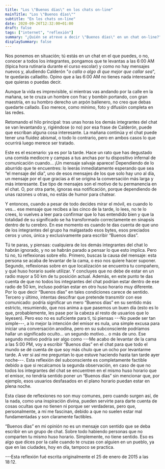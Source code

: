 ```yaml
---
title: "Los \"Buenos días\" en los chats on-line"
mainTitle: "Los \"Buenos días\""
subtitle: "En los chats on-line"
date: 2020-09-26T12:32:00+01:00
draft: false
tags: ["internet", "reflexión"]
summary: "¿Quién se atreve a decir \"Buenos días\" en un chat on-line?"
displaySummary: false
---
```


Nos ponemos en situación; tú estás en un chat en el que puedes, o no, conocer a todos los integrantes, pongamos que te levantas a las 6:00 AM (típica hora rutinaria durante el curso escolar) y como no hay mensajes nuevos y, aludiendo Calderón "_o calla o algo di que mejor que callar sea_", te quedarás calladito. Opino que a las 6:00 AM no tienes nada interesante que quieras o puedas decir.

Aunque la vida es imprevisible, si mientras vas andando por la calle en la mañana, se te cruza un hombre con frac y bombín portando,  con gran maestría, en su hombro derecho un arpón ballenero, no creo que debas quedarte callado. Eso merece, como mínimo, foto y difusión completa en las redes.

Retomando el hilo principal: tras unas horas los demás integrantes del chat se van levantando y, rigiéndose (o no) por esa frase de Calderón, puede que escriban alguna cosa interesante. La mañana continúa y el chat puede tener una fluidez abismal, o todo lo contrario, pero en ambos casos lo que ocurrirá luego merece ser tratado.

Este es el escenario: ya es por la tarde. Hace un rato que has degustado una comida mediocre y campas a tus anchas por tu dispositivo infernal de comunicación cuando… ¡Un mensaje salvaje aparece! Dependiendo de lo aburrido que te encuentres: lo leerás inmediatamente esperando que sea “el mensaje del día”, uno de esos mensajes de los que solo hay uno al día, un mensaje por el que gracias a él se origina la conversación más larga y más interesante. Ese tipo de mensajes son el motivo de tu permanencia en el chat. O, por otra parte, ignoras esa notificación, porque dependiendo de unas razones u otras, no estás de humor para chatear.

Y entonces, cuando a pesar de todo decides mirar el móvil, es cuando lo ves… ese mensaje que recibes a las cinco de la tarde, lo lees, no te lo crees, lo vuelves a leer para confirmar que lo has entendido bien y que la totalidad de su significado se ha transformado correctamente en sinapsis dentro de tu cerebro. En ese momento es cuando te das cuenta de que uno de los integrantes del grupo ha malgastado esos bytes, esos preciados ceros y unos, única y exclusivamente para escribir “Buenos días”.

Tú te paras, y piensas: cualquiera de los demás integrantes del chat lo habrán ignorado, y no se habrán parado a pensar lo que esto implica. Pero tú no, tú reflexionas sobre ello. Primero, buscas la causa del mensaje: esta persona se acaba de levantar de la cama, o eso nos quiere hacer suponer. Segundo, reflexionas sobre en que localización se encuentra tu compañero, y qué huso horario suele utilizar. Y concluyes que no debe de estar en un radio mayor a 50 km de tu posición actual. Además, en este punto te das cuenta de que no todos los integrantes del chat podrían estar dentro de ese radio de 50 km, incluso podrían estar en otro huso horario muy diferente. Por lo que decir “Buenos días” en tales condiciones carece de sentido. Tercero y último, intentas descifrar que pretende transmitir con ese comunicado: podría significar un mero “Buenos días” en su sentido más estricto, resumiendo, que nos anima a que pasemos un buen día (esto es lo que, probablemente, les pase por la cabeza al resto de usuarios que lo leyesen). Pero eso no es suficiente para ti, tú piensas ---No puede ser tan simple---, a lo mejor la intención del emisor es nula, una simple excusa para iniciar una conversación anodina, pero en su subconsciente podríamos hallar un significado oculto… un segundo motivo… o más de uno. Ese segundo motivo podría ser algo como ---Me acabo de levantar de la cama a las 5:00 PM, voy a escribir “Buenos días” en el chat para que todo el mundo se dé cuenta de que soy más chulo que un ocho por levantarme tarde. A ver si así me preguntan lo que estuve haciendo hasta tan tarde ayer noche---. Esta reflexión del subconsciente es completamente factible debido a que si recalcamos la segunda observación, en caso de que no todos los integrantes del chat se encuentren en el mismo huso horario que el emisor, no tendría sentido poner un “Buenos días” sin mencionar que, por ejemplo, esos usuarios desfasados en el plano horario puedan estar en plena noche.

Esta clase de reflexiones no son muy comunes, pero cuando surgen así, de la nada, como una inspiración divina, pueden servirte para darte cuenta de cosas ocultas que no tienen ni porque ser verdaderas, pero que, personalmente, a mí me fascinan, debido a que no suelen estar mal fundamentadas y son claramente factibles.

“Buenos días” en mi opinión no es un mensaje con sentido que se deba escribir en un grupo de chat. Sobre todo habiendo personas que no comparten tu mismo huso horario. Simplemente, no tiene sentido. Eso es algo que dices por la calle cuando te cruzas con alguien en un pueblo, ya que en las ciudades, hoy en día, tampoco se practica.

---Esta reflexión fué escrita originalmente el 25 de enero de 2015 a las 18:12.
